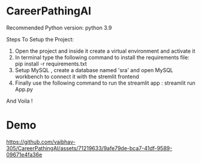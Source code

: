 # CareerPathingAI

Recommended Python version: python 3.9

Steps To Setup the Project:

1. Open the project and inside it create a virtual environment and activate it
2. In terminal type the following command to install the requirements file: pip install -r requirements.txt  
3. Setup MySQL , create a database named 'sra' and open MySQL workbench to connect it with the stremlit frontend
4. Finally use the following command to run the streamlit app : streamlit run App.py

And Voila !

# Demo


https://github.com/vaibhav-305/CareerPathingAI/assets/71219633/9afe79de-bca7-41df-9589-09671e4fa36e

